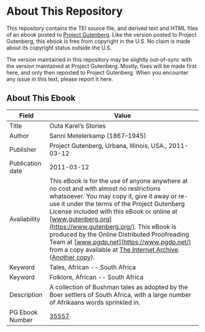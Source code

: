 # About This Repository

This repository contains the TEI source file, and derived text and HTML files of an ebook posted to [Project Gutenberg](https://www.gutenberg.org/). Like the version posted to Project Gutenberg, this ebook is free from copyright in the U.S. No claim is made about its copyright status outside the U.S.

The version maintained in this repository may be slightly out-of-sync with the version maintained at Project Gutenberg. Mostly, fixes will be made first here, and only then reposted to Project Gutenberg. When you encounter any issue in this text, please report it here.

## About This Ebook

| Field | Value |
| ----- | ----- |
| Title | Outa Karel’s Stories |
| Author | Sanni Metelerkamp (1867–1945) |
| Publisher | Project Gutenberg, Urbana, Illinois, USA., 2011-03-12 |
| Publication date | 2011-03-12 |
| Availability | This eBook is for the use of anyone anywhere at no cost and with almost no restrictions whatsoever. You may copy it, give it away or re-use it under the terms of the Project Gutenberg License included with this eBook or online at [www.gutenberg.org](https://www.gutenberg.org/). This eBook is produced by the Online Distributed Proofreading Team at [www.pgdp.net](https://www.pgdp.net/) from a copy available at [The Internet Archive](https://www.archive.org/details/outakarelsstorie00mete). ([Another copy](https://www.archive.org/details/outakarelsstorie00meterich)). |
| Keyword | Tales, African -- South Africa |
| Keyword | Folklore, African -- South Africa |
| Description | A collection of Bushman tales as adopted by the Boer settlers of South Africa, with a large number of Afrikaans words sprinkled in. |
| PG Ebook Number | [35557](https://www.gutenberg.org/ebooks/35557) |
